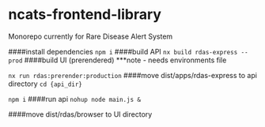 # ncats-frontend-library

Monorepo currently for Rare Disease Alert System

####install dependencies
`npm i`
####build API
` nx build rdas-express --prod `
####build UI (prerendered)
***note - needs environments file

`nx run rdas:prerender:production` 
####move dist/apps/rdas-express to api directory
`cd {api_dir}`

`npm i`
####run api
`nohup node main.js &`

####move dist/rdas/browser to UI directory
